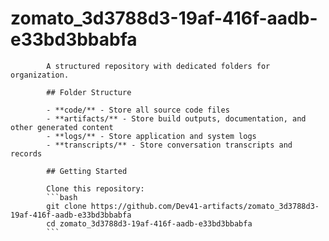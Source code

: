 # zomato_3d3788d3-19af-416f-aadb-e33bd3bbabfa
            A structured repository with dedicated folders for organization.

            ## Folder Structure

            - **code/** - Store all source code files
            - **artifacts/** - Store build outputs, documentation, and other generated content
            - **logs/** - Store application and system logs
            - **transcripts/** - Store conversation transcripts and records

            ## Getting Started

            Clone this repository:
            ```bash
            git clone https://github.com/Dev41-artifacts/zomato_3d3788d3-19af-416f-aadb-e33bd3bbabfa
            cd zomato_3d3788d3-19af-416f-aadb-e33bd3bbabfa
            ```
            